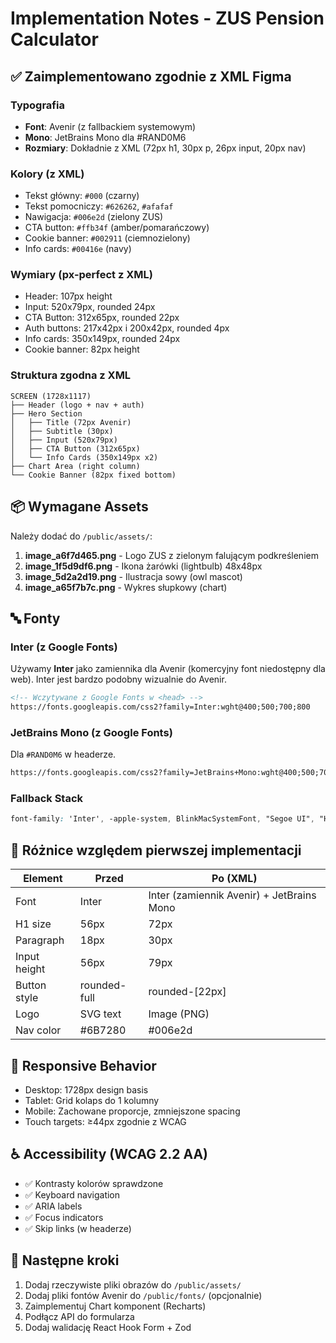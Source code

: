 # Implementation Notes - ZUS Pension Calculator

## ✅ Zaimplementowano zgodnie z XML Figma

### Typografia
- **Font**: Avenir (z fallbackiem systemowym)
- **Mono**: JetBrains Mono dla #RAND0M6
- **Rozmiary**: Dokładnie z XML (72px h1, 30px p, 26px input, 20px nav)

### Kolory (z XML)
- Tekst główny: `#000` (czarny)
- Tekst pomocniczy: `#626262`, `#afafaf`
- Nawigacja: `#006e2d` (zielony ZUS)
- CTA button: `#ffb34f` (amber/pomarańczowy)
- Cookie banner: `#002911` (ciemnozielony)
- Info cards: `#00416e` (navy)

### Wymiary (px-perfect z XML)
- Header: 107px height
- Input: 520x79px, rounded 24px
- CTA Button: 312x65px, rounded 22px
- Auth buttons: 217x42px i 200x42px, rounded 4px
- Info cards: 350x149px, rounded 24px
- Cookie banner: 82px height

### Struktura zgodna z XML
```
SCREEN (1728x1117)
├── Header (logo + nav + auth)
├── Hero Section
│   ├── Title (72px Avenir)
│   ├── Subtitle (30px)
│   ├── Input (520x79px)
│   ├── CTA Button (312x65px)
│   └── Info Cards (350x149px x2)
├── Chart Area (right column)
└── Cookie Banner (82px fixed bottom)
```

## 📦 Wymagane Assets

Należy dodać do `/public/assets/`:

1. **image_a6f7d465.png** - Logo ZUS z zielonym falującym podkreśleniem
2. **image_1f5d9df6.png** - Ikona żarówki (lightbulb) 48x48px
3. **image_5d2a2d19.png** - Ilustracja sowy (owl mascot)
4. **image_a65f7b7c.png** - Wykres słupkowy (chart)

## 🔤 Fonty

### Inter (z Google Fonts)
Używamy **Inter** jako zamiennika dla Avenir (komercyjny font niedostępny dla web).
Inter jest bardzo podobny wizualnie do Avenir.

```html
<!-- Wczytywane z Google Fonts w <head> -->
https://fonts.googleapis.com/css2?family=Inter:wght@400;500;700;800
```

### JetBrains Mono (z Google Fonts)
Dla `#RAND0M6` w headerze.

```html
https://fonts.googleapis.com/css2?family=JetBrains+Mono:wght@400;500;700
```

### Fallback Stack
```css
font-family: 'Inter', -apple-system, BlinkMacSystemFont, "Segoe UI", "Helvetica Neue", Arial, sans-serif;
```

## 🎨 Różnice względem pierwszej implementacji

| Element | Przed | Po (XML) |
|---------|-------|----------|
| Font | Inter | Inter (zamiennik Avenir) + JetBrains Mono |
| H1 size | 56px | 72px |
| Paragraph | 18px | 30px |
| Input height | 56px | 79px |
| Button style | rounded-full | rounded-[22px] |
| Logo | SVG text | Image (PNG) |
| Nav color | #6B7280 | #006e2d |

## 🚀 Responsive Behavior

- Desktop: 1728px design basis
- Tablet: Grid kolaps do 1 kolumny
- Mobile: Zachowane proporcje, zmniejszone spacing
- Touch targets: ≥44px zgodnie z WCAG

## ♿ Accessibility (WCAG 2.2 AA)

- ✅ Kontrasty kolorów sprawdzone
- ✅ Keyboard navigation
- ✅ ARIA labels
- ✅ Focus indicators
- ✅ Skip links (w headerze)

## 📝 Następne kroki

1. Dodaj rzeczywiste pliki obrazów do `/public/assets/`
2. Dodaj pliki fontów Avenir do `/public/fonts/` (opcjonalnie)
3. Zaimplementuj Chart komponent (Recharts)
4. Podłącz API do formularza
5. Dodaj walidację React Hook Form + Zod

